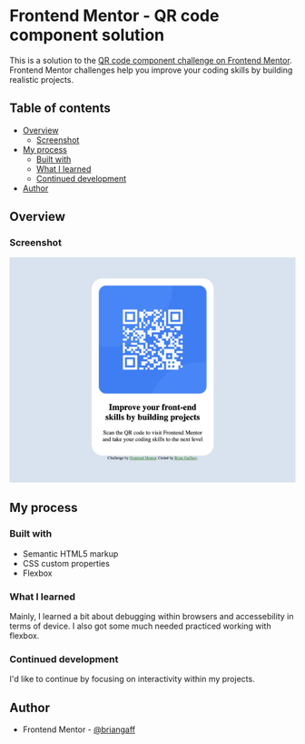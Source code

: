 # Frontend Mentor - QR code component solution

This is a solution to the [QR code component challenge on Frontend Mentor](https://www.frontendmentor.io/challenges/qr-code-component-iux_sIO_H). Frontend Mentor challenges help you improve your coding skills by building realistic projects.

## Table of contents

- [Overview](#overview)
  - [Screenshot](#screenshot)
- [My process](#my-process)
  - [Built with](#built-with)
  - [What I learned](#what-i-learned)
  - [Continued development](#continued-development)
- [Author](#author)

## Overview

### Screenshot

![](Preview.jpg)

## My process

### Built with

- Semantic HTML5 markup
- CSS custom properties
- Flexbox

### What I learned

Mainly, I learned a bit about debugging within browsers and accessebility in terms of device. I also got some much needed practiced working with flexbox.

### Continued development

I'd like to continue by focusing on interactivity within my projects.

## Author

- Frontend Mentor - [@briangaff](https://www.frontendmentor.io/profile/briangaff)
